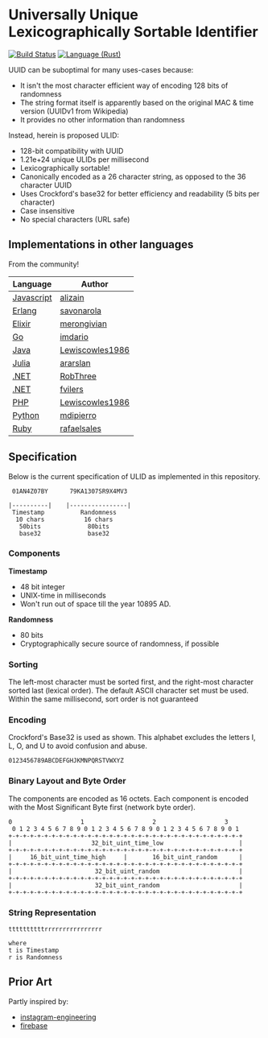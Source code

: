 # Universally Unique Lexicographically Sortable Identifier

[![Build Status](https://travis-ci.org/mmacedoeu/rulid.rs.svg?branch=master)](https://travis-ci.org/mmacedoeu/rulid.rs)
[![Language (Rust)](https://img.shields.io/badge/powered_by-Rust-blue.svg)](http://www.rust-lang.org/)

UUID can be suboptimal for many uses-cases because:

-   It isn't the most character efficient way of encoding 128 bits of randomness
-   The string format itself is apparently based on the original MAC & time version (UUIDv1 from Wikipedia)
-   It provides no other information than randomness

Instead, herein is proposed ULID:

-   128-bit compatibility with UUID
-   1.21e+24 unique ULIDs per millisecond
-   Lexicographically sortable!
-   Canonically encoded as a 26 character string, as opposed to the 36 character UUID
-   Uses Crockford's base32 for better efficiency and readability (5 bits per character)
-   Case insensitive
-   No special characters (URL safe)

## Implementations in other languages

From the community!

| Language | Author |
| -------- | ------ |
| [Javascript](https://github.com/alizain/ulid) | [alizain](https://github.com/alizain) |
| [Erlang](https://github.com/savonarola/ulid) | [savonarola](https://github.com/savonarola) |
| [Elixir](https://github.com/merongivian/ulid) | [merongivian](https://github.com/merongivian) |
| [Go](https://github.com/imdario/go-ulid) | [imdario](https://github.com/imdario/) |
| [Java](https://github.com/Lewiscowles1986/jULID) | [Lewiscowles1986](https://github.com/Lewiscowles1986) |
| [Julia](https://github.com/ararslan/ULID.jl) | [ararslan](https://github.com/ararslan) |
| [.NET](https://github.com/RobThree/NUlid) | [RobThree](https://github.com/RobThree)
| [.NET](https://github.com/fvilers/ulid.net) | [fvilers](https://github.com/fvilers)
| [PHP](https://github.com/Lewiscowles1986/ulid) | [Lewiscowles1986](https://github.com/Lewiscowles1986) |
| [Python](https://github.com/mdipierro/ulid) | [mdipierro](https://github.com/mdipierro) |
| [Ruby](https://github.com/rafaelsales/ulid) | [rafaelsales](https://github.com/rafaelsales) |

## Specification

Below is the current specification of ULID as implemented in this repository.

```
 01AN4Z07BY      79KA1307SR9X4MV3

|----------|    |----------------|
 Timestamp          Randomness
  10 chars           16 chars
   50bits             80bits
   base32             base32
```

### Components

**Timestamp**
-   48 bit integer
-   UNIX-time in milliseconds
-   Won't run out of space till the year 10895 AD.

**Randomness**
-   80 bits
-   Cryptographically secure source of randomness, if possible

### Sorting

The left-most character must be sorted first, and the right-most character sorted last (lexical order). The default ASCII character set must be used. Within the same millisecond, sort order is not guaranteed

### Encoding

Crockford's Base32 is used as shown. This alphabet excludes the letters I, L, O, and U to avoid confusion and abuse.

```
0123456789ABCDEFGHJKMNPQRSTVWXYZ
```

### Binary Layout and Byte Order

The components are encoded as 16 octets. Each component is encoded with the Most Significant Byte first (network byte order).

```
0                   1                   2                   3
 0 1 2 3 4 5 6 7 8 9 0 1 2 3 4 5 6 7 8 9 0 1 2 3 4 5 6 7 8 9 0 1
+-+-+-+-+-+-+-+-+-+-+-+-+-+-+-+-+-+-+-+-+-+-+-+-+-+-+-+-+-+-+-+-+
|                      32_bit_uint_time_low                     |
+-+-+-+-+-+-+-+-+-+-+-+-+-+-+-+-+-+-+-+-+-+-+-+-+-+-+-+-+-+-+-+-+
|     16_bit_uint_time_high     |       16_bit_uint_random      |
+-+-+-+-+-+-+-+-+-+-+-+-+-+-+-+-+-+-+-+-+-+-+-+-+-+-+-+-+-+-+-+-+
|                       32_bit_uint_random                      |
+-+-+-+-+-+-+-+-+-+-+-+-+-+-+-+-+-+-+-+-+-+-+-+-+-+-+-+-+-+-+-+-+
|                       32_bit_uint_random                      |
+-+-+-+-+-+-+-+-+-+-+-+-+-+-+-+-+-+-+-+-+-+-+-+-+-+-+-+-+-+-+-+-+
```

### String Representation

```
ttttttttttrrrrrrrrrrrrrrrr

where
t is Timestamp
r is Randomness
```

## Prior Art

Partly inspired by:
-   [instagram-engineering](http://instagram-engineering.tumblr.com/post/10853187575/sharding-ids-at-instagram)
-   [firebase](https://firebase.googleblog.com/2015/02/the-2120-ways-to-ensure-unique_68.html)
